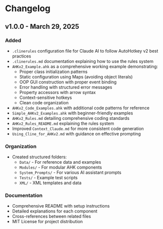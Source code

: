 # Changelog

## v1.0.0 - March 29, 2025

### Added
- `.clinerules` configuration file for Claude AI to follow AutoHotkey v2 best practices
- `.clinerules.md` documentation explaining how to use the rules system
- `AHKv2_Example.ahk` as a comprehensive working example demonstrating:
  - Proper class initialization patterns
  - Static configuration using Maps (avoiding object literals)
  - OOP GUI construction with proper event binding
  - Error handling with structured error messages
  - Property accessors with arrow syntax
  - Context-sensitive hotkeys
  - Clean code organization
- `AHKv2_Code_Examples.ahk` with additional code patterns for reference
- `Simple_AHKv2_Examples.ahk` with beginner-friendly examples
- `AHKv2_Rules.md` detailing comprehensive coding standards
- `AHKv2_Rules_README.md` explaining the rules system
- Improved `Context_Claude.md` for more consistent code generation
- `Using_Cline_for_AHKv2.md` with guidance on effective prompting

### Organization
- Created structured folders:
  - `Data/` - For reference data and examples
  - `Modules/` - For modular AHK components
  - `System_Prompts/` - For various AI assistant prompts
  - `Tests/` - Example test scripts
  - `XML/` - XML templates and data

### Documentation
- Comprehensive README with setup instructions
- Detailed explanations for each component
- Cross-references between related files
- MIT License for project distribution
